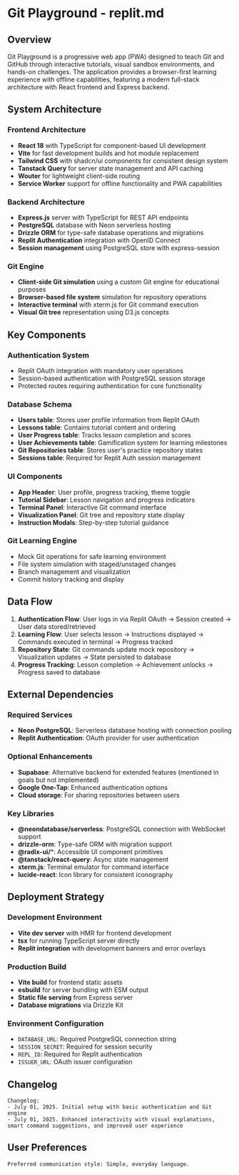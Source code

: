 # Git Playground - replit.md

## Overview

Git Playground is a progressive web app (PWA) designed to teach Git and GitHub through interactive tutorials, visual sandbox environments, and hands-on challenges. The application provides a browser-first learning experience with offline capabilities, featuring a modern full-stack architecture with React frontend and Express backend.

## System Architecture

### Frontend Architecture
- **React 18** with TypeScript for component-based UI development
- **Vite** for fast development builds and hot module replacement
- **Tailwind CSS** with shadcn/ui components for consistent design system
- **Tanstack Query** for server state management and API caching
- **Wouter** for lightweight client-side routing
- **Service Worker** support for offline functionality and PWA capabilities

### Backend Architecture  
- **Express.js** server with TypeScript for REST API endpoints
- **PostgreSQL** database with Neon serverless hosting
- **Drizzle ORM** for type-safe database operations and migrations
- **Replit Authentication** integration with OpenID Connect
- **Session management** using PostgreSQL store with express-session

### Git Engine
- **Client-side Git simulation** using a custom Git engine for educational purposes
- **Browser-based file system** simulation for repository operations
- **Interactive terminal** with xterm.js for Git command execution
- **Visual Git tree** representation using D3.js concepts

## Key Components

### Authentication System
- Replit OAuth integration with mandatory user operations
- Session-based authentication with PostgreSQL session storage
- Protected routes requiring authentication for core functionality

### Database Schema
- **Users table**: Stores user profile information from Replit OAuth
- **Lessons table**: Contains tutorial content and ordering
- **User Progress table**: Tracks lesson completion and scores
- **User Achievements table**: Gamification system for learning milestones
- **Git Repositories table**: Stores user's practice repository states
- **Sessions table**: Required for Replit Auth session management

### UI Components
- **App Header**: User profile, progress tracking, theme toggle
- **Tutorial Sidebar**: Lesson navigation and progress indicators
- **Terminal Panel**: Interactive Git command interface
- **Visualization Panel**: Git tree and repository state display
- **Instruction Modals**: Step-by-step tutorial guidance

### Git Learning Engine
- Mock Git operations for safe learning environment
- File system simulation with staged/unstaged changes
- Branch management and visualization
- Commit history tracking and display

## Data Flow

1. **Authentication Flow**: User logs in via Replit OAuth → Session created → User data stored/retrieved
2. **Learning Flow**: User selects lesson → Instructions displayed → Commands executed in terminal → Progress tracked
3. **Repository State**: Git commands update mock repository → Visualization updates → State persisted to database
4. **Progress Tracking**: Lesson completion → Achievement unlocks → Progress saved to database

## External Dependencies

### Required Services
- **Neon PostgreSQL**: Serverless database hosting with connection pooling
- **Replit Authentication**: OAuth provider for user authentication

### Optional Enhancements
- **Supabase**: Alternative backend for extended features (mentioned in goals but not implemented)
- **Google One-Tap**: Enhanced authentication options
- **Cloud storage**: For sharing repositories between users

### Key Libraries
- **@neondatabase/serverless**: PostgreSQL connection with WebSocket support
- **drizzle-orm**: Type-safe ORM with migration support  
- **@radix-ui/***: Accessible UI component primitives
- **@tanstack/react-query**: Async state management
- **xterm.js**: Terminal emulator for command interface
- **lucide-react**: Icon library for consistent iconography

## Deployment Strategy

### Development Environment
- **Vite dev server** with HMR for frontend development
- **tsx** for running TypeScript server directly
- **Replit integration** with development banners and error overlays

### Production Build
- **Vite build** for frontend static assets
- **esbuild** for server bundling with ESM output
- **Static file serving** from Express server
- **Database migrations** via Drizzle Kit

### Environment Configuration
- `DATABASE_URL`: Required PostgreSQL connection string
- `SESSION_SECRET`: Required for session security
- `REPL_ID`: Required for Replit authentication
- `ISSUER_URL`: OAuth issuer configuration

## Changelog

```
Changelog:
- July 01, 2025. Initial setup with basic authentication and Git engine
- July 01, 2025. Enhanced interactivity with visual explanations, smart command suggestions, and improved user experience
```

## User Preferences

```
Preferred communication style: Simple, everyday language.
```